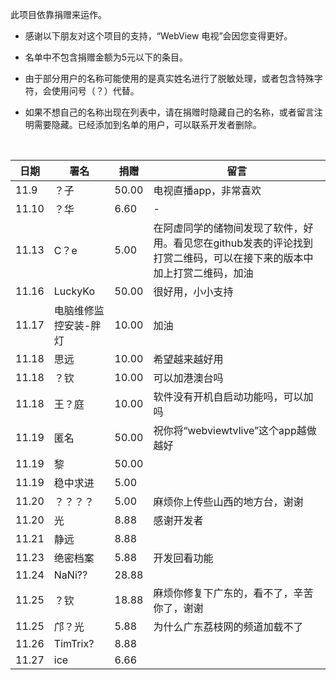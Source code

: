 此项目依靠捐赠来运作。<br/>

- 感谢以下朋友对这个项目的支持，“WebView 电视”会因您变得更好。<br/>
- 名单中不包含捐赠金额为5元以下的条目。<br/>

- 由于部分用户的名称可能使用的是真实姓名进行了脱敏处理，或者包含特殊字符，会使用问号（？）代替。<br/>
- 如果不想自己的名称出现在列表中，请在捐赠时隐藏自己的名称，或者留言注明需要隐藏。已经添加到名单的用户，可以联系开发者删除。<br/>
<br/>

| 日期    | 署名          | 捐赠    | 留言                                                            |
|-------|-------------|-------|---------------------------------------------------------------|
| 11.9  | ？子          | 50.00 | 电视直播app，非常喜欢                                                  |
| 11.10 | ？华          | 6.60  | -                                                             |
| 11.13 | C？e         | 5.00  | 在阿虚同学的储物间发现了软件，好用。看见您在github发表的评论找到打赏二维码，可以在接下来的版本中加上打赏二维码，加油 |
| 11.16 | LuckyKo     | 50.00 | 很好用，小小支持                                                      |
| 11.17 | 电脑维修监控安装-胖灯 | 10.00 | 加油                                                            |
| 11.18 | 思远          | 10.00 | 希望越来越好用                                                       |
| 11.18 | ？钦          | 10.00 | 可以加港澳台吗                                                       |
| 11.18 | 王？庭         | 10.00 | 软件没有开机自启动功能吗，可以加吗                                             |
| 11.19 | 匿名          | 50.00 | 祝你将“webviewtvlive”这个app越做越好                                   |
| 11.19 | 黎           | 50.00 |                                                               |
| 11.19 | 稳中求进        | 5.00  |                                                               |
| 11.20 | ？？？？        | 5.00  | 麻烦你上传些山西的地方台，谢谢                                               |
| 11.20 | 光           | 8.88  | 感谢开发者                                                         |
| 11.21 | 静远          | 8.88  |                                                               |
| 11.23 | 绝密档案        | 5.88  | 开发回看功能                                                        |
| 11.24 | NaNi??      | 28.88 |                                                               |
| 11.25 | ？钦          | 18.88 | 麻烦你修复下广东的，看不了，辛苦你了，谢谢                                         |
| 11.25 | 邝？光         | 5.88  | 为什么广东荔枝网的频道加载不了                                               |
| 11.26 | TimTrix?    | 8.88  |                                                               |
| 11.27 | ice         | 6.66  |                                                               |
